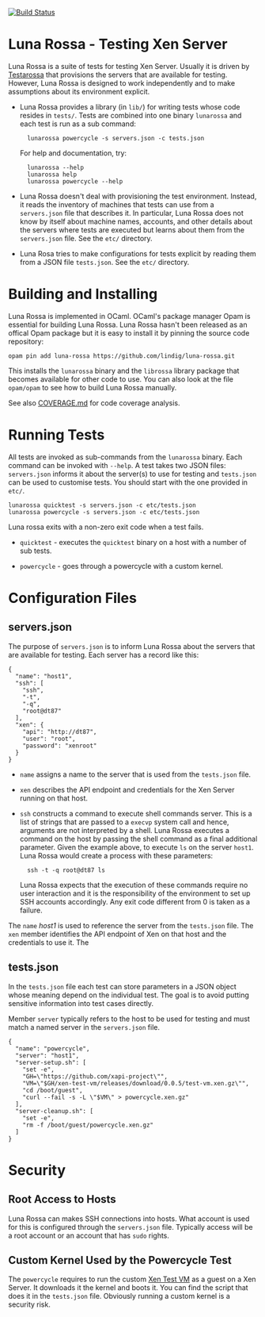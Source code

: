 <!-- vim: set ts=4 sw=4 et: -->

[![Build Status](https://travis-ci.org/lindig/luna-rossa.svg?branch=master)](https://travis-ci.org/lindig/luna-rossa)

# Luna Rossa - Testing Xen Server

Luna Rossa is a suite of tests for testing Xen Server. Usually it is
driven by [Testarossa](https://github.com/xapi-project/testarossa/) that
provisions the servers that are available for testing. However, Luna
Rossa is designed to work independently and to make assumptions about
its environment explicit.

* Luna Rossa provides a library (in `lib/`) for writing tests whose code
  resides in `tests/`. Tests are combined into one binary `lunarossa`
  and each test is run as a sub command:

        lunarossa powercycle -s servers.json -c tests.json

  For help and documentation, try:

        lunarossa --help
        lunarossa help
        lunarossa powercycle --help

* Luna Rossa doesn't deal with provisioning the test environment. 
  Instead, it reads the inventory of machines that tests can use from
  a `servers.json` file that describes it. In particular, Luna Rossa
  does not know by itself about machine names, accounts, and other
  details about the servers where tests are executed but learns about
  them from the `servers.json` file. See the `etc/` directory.

* Luna Rosa tries to make configurations for tests explicit by reading
  them from a JSON file `tests.json`. See the `etc/` directory.

# Building and Installing

Luna Rossa is implemented in OCaml. OCaml's package manager Opam is
essential for building Luna Rossa. Luna Rossa hasn't been released as an
offical Opam package but it is easy to install it by pinning the source
code repository:

    opam pin add luna-rossa https://github.com/lindig/luna-rossa.git

This installs the `lunarossa` binary and the `librossa` library package
that becomes available for other code to use.  You can also look at the
file `opam/opam` to see how to build Luna Rossa manually.

See also [COVERAGE.md](./COVERAGE.md) for code coverage analysis.

# Running Tests

All tests are invoked as sub-commands from the `lunarossa` binary.  Each
command can be invoked with `--help`. A test takes two JSON files:
`servers.json` informs it about the server(s) to use for testing and
`tests.json` can be used to customise tests. You should start with the
one provided in `etc/`.

    lunarossa quicktest -s servers.json -c etc/tests.json
    lunarossa powercycle -s servers.json -c etc/tests.json

Luna rossa exits with a non-zero exit code when a test fails. 

* `quicktest` - executes the `quicktest` binary on a host with 
  a number of sub tests.

* `powercycle` - goes through a powercycle with a custom kernel.

# Configuration Files

## servers.json

The purpose of `servers.json` is to inform Luna Rossa about the
servers that are available for testing. Each server has a record like
this:

    {
      "name": "host1",
      "ssh": [
        "ssh",
        "-t",
        "-q",
        "root@dt87"
      ],
      "xen": {
        "api": "http://dt87",
        "user": "root",
        "password": "xenroot"
      }
    }

* `name` assigns a name to the server that is used from the `tests.json`
    file. 

* `xen` describes the API endpoint and credentials for the Xen Server
    running on that host.

* `ssh` constructs a command to execute shell commands server. This is a
    list of strings that are passed to a `execvp` system call and hence,
    arguments are not interpreted by a shell. Luna Rossa executes a command
    on the host by passing the shell command as a final additional
    parameter. Given the example above, to execute `ls` on the server
    `host1`. Luna Rossa would create a process with these parameters:

        ssh -t -q root@dt87 ls

    Luna Rossa expects that the execution of these commands require no
    user interaction and it is the responsibility of the environment to
    set up SSH accounts accordingly. Any exit code different from 0 is
    taken as a failure.

The `name` _host1_ is used to reference the server from the `tests.json`
file. The `xen` member identifies the API endpoint of Xen on that host
and the credentials to use it. The 

## tests.json

In the `tests.json` file each test can store parameters in a JSON object
whose meaning depend on the individual test. The goal is to avoid
putting sensitive information into test cases directly.

Member `server` typically refers to the host to be used for testing and
must match a named server in the `servers.json` file.

    {
      "name": "powercycle",
      "server": "host1",
      "server-setup.sh": [
        "set -e",
        "GH=\"https://github.com/xapi-project\"",
        "VM=\"$GH/xen-test-vm/releases/download/0.0.5/test-vm.xen.gz\"",
        "cd /boot/guest",
        "curl --fail -s -L \"$VM\" > powercycle.xen.gz"
      ],
      "server-cleanup.sh": [
        "set -e",
        "rm -f /boot/guest/powercycle.xen.gz"
      ]
    }


# Security

## Root Access to Hosts

Luna Rossa can makes SSH connections into hosts. What account is used
for this is configured through the `servers.json` file. Typically access
will be a root account or an account that has `sudo` rights. 

## Custom Kernel Used by the Powercycle Test

The `powercycle` requires to run the custom [Xen Test
VM](https://github.com/xapi-project/xen-test-vm) as a guest on a Xen
Server. It downloads it the kernel and boots it. You can find the script
that does it in the `tests.json` file. Obviously running a custom kernel
is a security risk.


